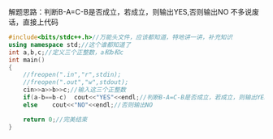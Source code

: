 解题思路：判断B-A=C-B是否成立，若成立，则输出YES,否则输出NO
不多说废话，直接上代码
```cpp
#include<bits/stdc++.h>//万能头文件，应该都知道，特地讲一讲，补充知识 
using namespace std;//这个谁都知道了 
int a,b,c;//定义三个正整数，a和b和c 
int main()
{
	//freopen(".in","r",stdin);
	//freopen(".out","w",stdout);
	cin>>a>>b>>c;//输入这三个正整数 
	if(a-b==b-c)  cout<<"YES"<<endl;//判断B-A=C-B是否成立，若成立，则输出YES 
	else    cout<<"NO"<<endl;//否则输出NO 

	return 0;//完美结束 
}
```
